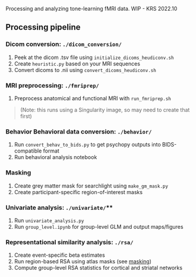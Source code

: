 Processing and analyzing tone-learning fMRI data. WIP - KRS 2022.10

## Processing pipeline

### Dicom conversion: `./dicom_conversion/`
1. Peek at the dicom .tsv file  using `initialize_dicoms_heudiconv.sh`
2. Create `heuristic.py` based on your MRI sequences
3. Convert dicoms to .nii using `convert_dicoms_heudiconv.sh`

### MRI preprocessing: `./fmriprep/`
1. Preprocess anatomical and functional MRI with `run_fmriprep.sh` 
> (Note: this runs using a Singularity image, so may need to create that first)

### Behavior Behavioral data conversion: `./behavior/`
1. Run `convert_behav_to_bids.py` to get psychopy outputs into BIDS-compatible format
2. Run behavioral analysis notebook

### Masking
1. Create grey matter mask for searchlight using `make_gm_mask.py`
2. Create participant-specific region-of-interest masks

### Univariate analysis: `./univariate/`**
1. Run `univariate_analysis.py`
2. Run `group_level.ipynb` for group-level GLM and output maps/figures

### Representational similarity analysis: `./rsa/`
1. Create event-specific beta estimates
2. Run region-based RSA using atlas masks (see [masking](#Masking))
3. Compute group-level RSA statistics for cortical and striatal networks
